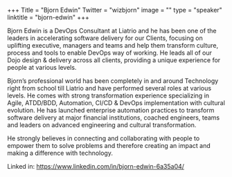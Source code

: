 +++
Title = "Bjorn Edwin"
Twitter = "wizbjorn"
image = ""
type = "speaker"
linktitle = "bjorn-edwin"
+++

Bjorn Edwin is a DevOps Consultant at Liatrio and he has been one of the leaders in accelerating software delivery for our Clients, focusing on uplifting executive, managers and teams and help them transform culture, process and tools to enable DevOps way of working. He leads all of our Dojo design & delivery across all clients, providing a unique experience for people at various levels.

Bjorn’s professional world has been completely in and around Technology right from school till Liatrio and have performed several roles at various levels. He comes with strong transformation experience specializing in Agile, ATDD/BDD, Automation, CI/CD & DevOps implementation with cultural evolution. He has launched enterprise automation practices to transform software delivery at major financial institutions, coached engineers, teams and leaders on advanced engineering and cultural transformation.

He strongly believes in connecting and collaborating with people to empower them to solve problems and therefore creating an impact and making a difference with technology.

Linked in: https://www.linkedin.com/in/bjorn-edwin-6a35a04/
